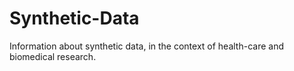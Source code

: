 # Synthetic-Data
Information about synthetic data, in the context of health-care and biomedical research.
